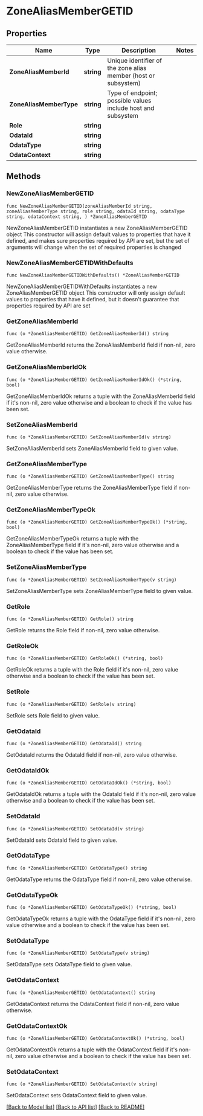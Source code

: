 # ZoneAliasMemberGETID

## Properties

Name | Type | Description | Notes
------------ | ------------- | ------------- | -------------
**ZoneAliasMemberId** | **string** | Unique identifier of the zone alias member (host or subsystem) | 
**ZoneAliasMemberType** | **string** | Type of endpoint; possible values include host and subsystem | 
**Role** | **string** |  | 
**OdataId** | **string** |  | 
**OdataType** | **string** |  | 
**OdataContext** | **string** |  | 

## Methods

### NewZoneAliasMemberGETID

`func NewZoneAliasMemberGETID(zoneAliasMemberId string, zoneAliasMemberType string, role string, odataId string, odataType string, odataContext string, ) *ZoneAliasMemberGETID`

NewZoneAliasMemberGETID instantiates a new ZoneAliasMemberGETID object
This constructor will assign default values to properties that have it defined,
and makes sure properties required by API are set, but the set of arguments
will change when the set of required properties is changed

### NewZoneAliasMemberGETIDWithDefaults

`func NewZoneAliasMemberGETIDWithDefaults() *ZoneAliasMemberGETID`

NewZoneAliasMemberGETIDWithDefaults instantiates a new ZoneAliasMemberGETID object
This constructor will only assign default values to properties that have it defined,
but it doesn't guarantee that properties required by API are set

### GetZoneAliasMemberId

`func (o *ZoneAliasMemberGETID) GetZoneAliasMemberId() string`

GetZoneAliasMemberId returns the ZoneAliasMemberId field if non-nil, zero value otherwise.

### GetZoneAliasMemberIdOk

`func (o *ZoneAliasMemberGETID) GetZoneAliasMemberIdOk() (*string, bool)`

GetZoneAliasMemberIdOk returns a tuple with the ZoneAliasMemberId field if it's non-nil, zero value otherwise
and a boolean to check if the value has been set.

### SetZoneAliasMemberId

`func (o *ZoneAliasMemberGETID) SetZoneAliasMemberId(v string)`

SetZoneAliasMemberId sets ZoneAliasMemberId field to given value.


### GetZoneAliasMemberType

`func (o *ZoneAliasMemberGETID) GetZoneAliasMemberType() string`

GetZoneAliasMemberType returns the ZoneAliasMemberType field if non-nil, zero value otherwise.

### GetZoneAliasMemberTypeOk

`func (o *ZoneAliasMemberGETID) GetZoneAliasMemberTypeOk() (*string, bool)`

GetZoneAliasMemberTypeOk returns a tuple with the ZoneAliasMemberType field if it's non-nil, zero value otherwise
and a boolean to check if the value has been set.

### SetZoneAliasMemberType

`func (o *ZoneAliasMemberGETID) SetZoneAliasMemberType(v string)`

SetZoneAliasMemberType sets ZoneAliasMemberType field to given value.


### GetRole

`func (o *ZoneAliasMemberGETID) GetRole() string`

GetRole returns the Role field if non-nil, zero value otherwise.

### GetRoleOk

`func (o *ZoneAliasMemberGETID) GetRoleOk() (*string, bool)`

GetRoleOk returns a tuple with the Role field if it's non-nil, zero value otherwise
and a boolean to check if the value has been set.

### SetRole

`func (o *ZoneAliasMemberGETID) SetRole(v string)`

SetRole sets Role field to given value.


### GetOdataId

`func (o *ZoneAliasMemberGETID) GetOdataId() string`

GetOdataId returns the OdataId field if non-nil, zero value otherwise.

### GetOdataIdOk

`func (o *ZoneAliasMemberGETID) GetOdataIdOk() (*string, bool)`

GetOdataIdOk returns a tuple with the OdataId field if it's non-nil, zero value otherwise
and a boolean to check if the value has been set.

### SetOdataId

`func (o *ZoneAliasMemberGETID) SetOdataId(v string)`

SetOdataId sets OdataId field to given value.


### GetOdataType

`func (o *ZoneAliasMemberGETID) GetOdataType() string`

GetOdataType returns the OdataType field if non-nil, zero value otherwise.

### GetOdataTypeOk

`func (o *ZoneAliasMemberGETID) GetOdataTypeOk() (*string, bool)`

GetOdataTypeOk returns a tuple with the OdataType field if it's non-nil, zero value otherwise
and a boolean to check if the value has been set.

### SetOdataType

`func (o *ZoneAliasMemberGETID) SetOdataType(v string)`

SetOdataType sets OdataType field to given value.


### GetOdataContext

`func (o *ZoneAliasMemberGETID) GetOdataContext() string`

GetOdataContext returns the OdataContext field if non-nil, zero value otherwise.

### GetOdataContextOk

`func (o *ZoneAliasMemberGETID) GetOdataContextOk() (*string, bool)`

GetOdataContextOk returns a tuple with the OdataContext field if it's non-nil, zero value otherwise
and a boolean to check if the value has been set.

### SetOdataContext

`func (o *ZoneAliasMemberGETID) SetOdataContext(v string)`

SetOdataContext sets OdataContext field to given value.



[[Back to Model list]](../README.md#documentation-for-models) [[Back to API list]](../README.md#documentation-for-api-endpoints) [[Back to README]](../README.md)


